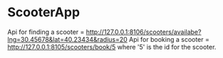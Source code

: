 # ScooterApp

Api for finding a scooter = http://127.0.0.1:8106/scooters/availabe?lng=30.45678&lat=40.23434&radius=20
Api for booking a scooter = http://127.0.0.1:8105/scooters/book/5
where '5' is the id for the scooter.
